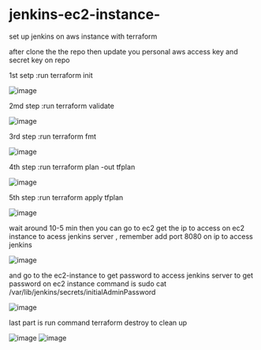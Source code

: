 # jenkins-ec2-instance-
set up jenkins on aws instance with terraform

after clone the the repo then update you personal aws access key and secret key on repo

1st setp :run terraform init 

![image](https://user-images.githubusercontent.com/17830034/227439157-dac1f928-e506-4455-b301-c8e3d0612a55.png)


2md step :run terraform validate

![image](https://user-images.githubusercontent.com/17830034/227439444-cad3cd02-84e4-46b6-80c5-d53a8a82b690.png)

3rd step :run terraform fmt 

![image](https://user-images.githubusercontent.com/17830034/227439735-c472f80f-2f2c-4c05-9d8f-079a9a37e9b4.png)

4th step :run terraform plan -out tfplan

![image](https://user-images.githubusercontent.com/17830034/227448347-a95a11b2-357c-4592-9817-bb6a8051a44c.png)


5th step :run terraform apply tfplan

![image](https://user-images.githubusercontent.com/17830034/227448403-fe01f31d-f6a0-470e-b887-8b8ac7e984c1.png)

wait around 10-5 min then you can go to ec2 get the ip to access on ec2 instance to  acess jenkins server , remember add port 8080 on ip to access jenkins

![image](https://user-images.githubusercontent.com/17830034/227448789-13b4aa5e-8e10-4437-8fa6-9ed3cf7b52f7.png)

and go to the ec2-instance to get password to access jenkins server 
to get password on ec2 instance command is sudo cat /var/lib/jenkins/secrets/initialAdminPassword

![image](https://user-images.githubusercontent.com/17830034/227449891-606818b5-111d-4ea9-97df-bb0c9fcaf996.png)

last part is run command terraform destroy to clean up 

![image](https://user-images.githubusercontent.com/17830034/227450587-10eb06bb-c3c0-4fde-bc75-689a14566c26.png)
![image](https://user-images.githubusercontent.com/17830034/227450648-91195179-232a-491c-8a6d-370c82388b2a.png)


